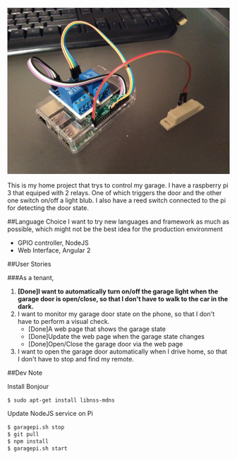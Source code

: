 ![Hardware Screenshot](./images/hardware.JPG)

This is my home project that trys to control my garage. I have a raspberry pi 3 that equiped with 2 relays. One of which triggers the door and the other one switch on/off a light blub. I also have a reed switch connected to the pi for detecting the door state. 

##Language Choice
I want to try new languages and framework as much as possible, which might not be the best idea for the production environment 

- GPIO controller, NodeJS
- Web Interface, Angular 2 

##User Stories

###As a tenant, 
1. **[Done]I want to automatically turn on/off the garage light when the garage door is open/close, so that I don't have to walk to the car in the dark.**
1. I want to monitor my garage door state on the phone, so that I don't have to perform a visual check.
	- [Done]A web page that shows the garage state
	- [Done]Update the web page when the garage state changes
	- [Done]Open/Close the garage door via the web page
1. I want to open the garage door automatically when I drive home, so that I don't have to stop and find my remote.

##Dev Note

Install Bonjour

	$ sudo apt-get install libnss-mdns
	
Update NodeJS service on Pi

	$ garagepi.sh stop
	$ git pull 
	$ npm install	
	$ garagepi.sh start
	
